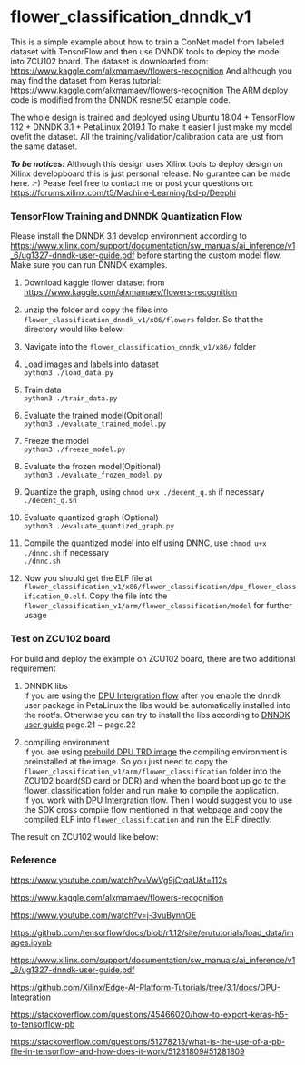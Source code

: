 # flower_classification_dnndk_v1
This is a simple example about how to train a ConNet model from labeled dataset with TensorFlow and then use DNNDK tools to deploy the model into ZCU102 board.
The dataset is downloaded from: https://www.kaggle.com/alxmamaev/flowers-recognition
And although you may find the dataset from Keras tutorial: https://www.kaggle.com/alxmamaev/flowers-recognition
The ARM deploy code is modified from the DNNDK resnet50 example code.

The whole design is trained and deployed using Ubuntu 18.04 + TensorFlow 1.12 + DNNDK 3.1 + PetaLinux 2019.1
To make it easier I just make my model ovefit the dataset. All the training/validation/calibration data are just from the same dataset.

***To be notices:*** Although this design uses Xilinx tools to deploy design on Xilinx developboard this is just personal release. No gurantee can be made here. :-) Pease feel free to contact me or post your questions on:  <br />
https://forums.xilinx.com/t5/Machine-Learning/bd-p/Deephi <br />


### TensorFlow Training and DNNDK Quantization Flow
Please install the DNNDK 3.1 develop environment according to https://www.xilinx.com/support/documentation/sw_manuals/ai_inference/v1_6/ug1327-dnndk-user-guide.pdf before starting the custom model flow.
Make sure you can run DNNDK examples.

1. Download kaggle flower dataset from https://www.kaggle.com/alxmamaev/flowers-recognition <br />
2. unzip the folder and copy the files into ```flower_classification_dnndk_v1/x86/flowers``` folder. So that the directory would like below: <br />

3. Navigate into the ```flower_classification_dnndk_v1/x86/``` folder <br />
4. Load images and labels into dataset <br />
```python3 ./load_data.py``` <br />
5. Train data <br />
```python3 ./train_data.py``` <br />
6. Evaluate the trained model(Opitional) <br />
```python3 ./evaluate_trained_model.py``` <br />
7. Freeze the model <br />
```python3 ./freeze_model.py``` <br />
8. Evaluate the frozen model(Opitional) <br />
```python3 ./evaluate_frozen_model.py``` <br />
9. Quantize the graph, using ```chmod u+x ./decent_q.sh``` if necessary <br />
```./decent_q.sh``` <br />
10. Evaluate quantized graph (Optional) <br />
```python3 ./evaluate_quantized_graph.py``` <br />
11. Compile the quantized model into elf using DNNC, use ```chmod u+x ./dnnc.sh``` if necessary <br />
```./dnnc.sh``` <br />
12. Now you should get the ELF file at ```flower_classification_v1/x86/flower_classification/dpu_flower_classification_0.elf```. Copy the file into the ```flower_classification_v1/arm/flower_classification/model``` for further usage <br />

### Test on ZCU102 board
For build and deploy the example on ZCU102 board, there are two additional requirement <br />
1. DNNDK libs <br />
If you are using the [DPU Intergration flow](https://github.com/Xilinx/Edge-AI-Platform-Tutorials/tree/master/docs/DPU-Integration) after you enable the dnndk user package in PetaLinux the libs would be automatically installed into the rootfs.
Otherwise you can try to install the libs according to [DNNDK user guide](https://www.xilinx.com/support/documentation/sw_manuals/ai_inference/v1_6/ug1327-dnndk-user-guide.pdf) page.21 ~ page.22

2. compiling environment <br />
If you are using [prebuild DPU TRD image](https://www.xilinx.com/member/forms/download/zcu102-image-license-xef.html?filename=petalinux-user-image-zcu102-zynqmp-sd-20190802.img.gz) the compiling environment is preinstalled at the image. So you just need to copy the ```flower_classification_v1/arm/flower_classification``` folder into the ZCU102 board(SD card or DDR) and when the board boot up go to the flower_classification folder and run make to compile the application. <br />
If you work with [DPU Intergration flow](https://github.com/Xilinx/Edge-AI-Platform-Tutorials/tree/master/docs/DPU-Integration). Then I would suggest you to use the SDK cross compile flow mentioned in that webpage and copy the compiled ELF into ```flower_classification``` and run the ELF directly. <br />

The result on ZCU102 would like below:

### Reference

https://www.youtube.com/watch?v=VwVg9jCtqaU&t=112s

https://www.kaggle.com/alxmamaev/flowers-recognition

https://www.youtube.com/watch?v=j-3vuBynnOE

https://github.com/tensorflow/docs/blob/r1.12/site/en/tutorials/load_data/images.ipynb

https://www.xilinx.com/support/documentation/sw_manuals/ai_inference/v1_6/ug1327-dnndk-user-guide.pdf

https://github.com/Xilinx/Edge-AI-Platform-Tutorials/tree/3.1/docs/DPU-Integration

https://stackoverflow.com/questions/45466020/how-to-export-keras-h5-to-tensorflow-pb

https://stackoverflow.com/questions/51278213/what-is-the-use-of-a-pb-file-in-tensorflow-and-how-does-it-work/51281809#51281809
